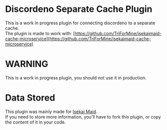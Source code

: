 # Discordeno Separate Cache Plugin
This is a work in progress plugin for connecting discordeno to a separate cache.<br/>
The plugin is made to work with: [https://github.com/TriForMine/isekaimaid-cache-microservice](https://github.com/TriForMine/isekaimaid-cache-microservice)

# WARNING
This is a work in progress plugin, you should not use it in production.

# Data Stored
This plugin was mainly made for [Isekai Maid](https://www.isekaimaid.xyz/). <br/>
If you need to store more information, you'll have to fork this plugin, or copy the content of it in your code.
